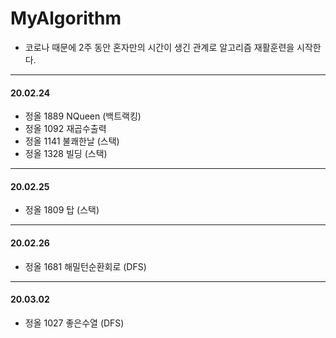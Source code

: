 # MyAlgorithm

- 코로나 때문에 2주 동안 혼자만의 시간이 생긴 관계로 알고리즘 재활훈련을 시작한다.



---

#### 20.02.24

- 정올 1889 NQueen (백트랙킹)
- 정올 1092 재곱수출력
- 정올 1141 불쾌한날 (스택)
- 정올 1328 빌딩 (스택)



---

#### 20.02.25

- 정올 1809 탑 (스택)



---

#### 20.02.26

- 정올 1681 해밀턴순환회로 (DFS)



---

#### 20.03.02

- 정올 1027 좋은수열 (DFS)